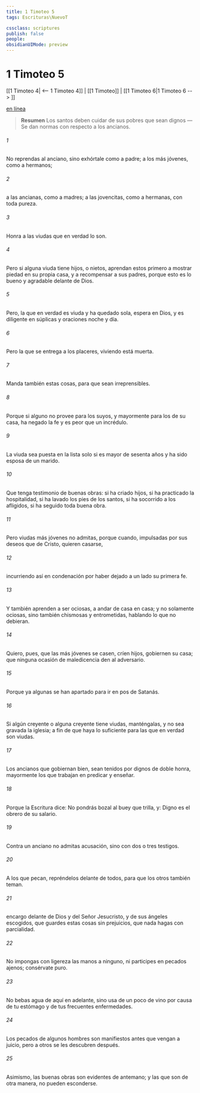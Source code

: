 ```yaml
---
title: 1 Timoteo 5
tags: Escrituras\NuevoT

cssclass: scriptures
publish: false
people:
obsidianUIMode: preview
---
```


# 1 Timoteo 5
[[1 Timoteo 4| <-- 1 Timoteo 4]] | [[1 Timoteo]] | [[1 Timoteo 6|1 Timoteo 6 --> ]]

[en línea](https://churchofjesuschrist.org/study/scriptures/nt/1-tim/5?lang=spa)

> __Resumen__
Los santos deben cuidar de sus pobres que sean dignos — Se dan normas con respecto a los ancianos.

###### 1 
No reprendas al anciano, sino exhórtale como a padre; a los más jóvenes, como a hermanos;

###### 2 
a las ancianas, como a madres; a las jovencitas, como a hermanas, con toda pureza.

###### 3 
Honra a las viudas que en verdad lo son.

###### 4 
Pero si alguna viuda tiene hijos, o nietos, aprendan estos primero a mostrar piedad en su propia casa, y a recompensar a sus padres, porque esto es lo bueno y agradable delante de Dios.

###### 5 
Pero, la que en verdad es viuda y ha quedado sola, espera en Dios, y es diligente en súplicas y oraciones noche y día.

###### 6 
Pero la que se entrega a los placeres, viviendo está muerta.

###### 7 
Manda también estas cosas, para que sean irreprensibles.

###### 8 
Porque si alguno no provee para los suyos, y mayormente para los de su casa, ha negado la fe y es peor que un incrédulo.

###### 9 
La viuda sea puesta en la lista solo si es mayor de sesenta años y ha sido esposa de un  marido.

###### 10 
Que tenga testimonio de buenas obras: si ha criado hijos, si ha practicado la hospitalidad, si ha lavado los pies de los santos, si ha socorrido a los afligidos, si ha seguido toda buena obra.

###### 11 
Pero viudas más jóvenes no admitas, porque cuando, impulsadas por sus deseos que  de Cristo, quieren casarse,

###### 12 
incurriendo así en condenación por haber dejado a un lado su primera fe.

###### 13 
Y también aprenden a ser ociosas, a andar de casa en casa; y no solamente ociosas, sino también chismosas y entrometidas, hablando lo que no debieran.

###### 14 
Quiero, pues, que las más jóvenes se casen, críen hijos, gobiernen su casa; que ninguna ocasión de maledicencia den al adversario.

###### 15 
Porque ya algunas se han apartado para ir en pos de Satanás.

###### 16 
Si algún creyente o alguna creyente tiene viudas, manténgalas, y no sea gravada la iglesia; a fin de que haya lo suficiente para las que en verdad son viudas.

###### 17 
Los ancianos que gobiernan bien, sean tenidos por dignos de doble honra, mayormente los que trabajan en predicar y enseñar.

###### 18 
Porque la Escritura dice: No pondrás bozal al buey que trilla, y: Digno es el obrero de su salario.

###### 19 
Contra un anciano no admitas acusación, sino con dos o tres testigos.

###### 20 
A los que pecan, repréndelos delante de todos, para que los otros también teman.

###### 21 
 encargo delante de Dios y del Señor Jesucristo, y de sus ángeles escogidos, que guardes estas cosas sin prejuicios, que nada hagas con parcialidad.

###### 22 
No impongas con ligereza las manos a ninguno, ni participes en pecados ajenos; consérvate puro.

###### 23 
No bebas agua de aquí en adelante, sino usa de un poco de vino por causa de tu estómago y de tus frecuentes enfermedades.

###### 24 
Los pecados de algunos hombres son manifiestos antes que  vengan a juicio, pero a otros se les descubren después.

###### 25 
Asimismo, las buenas obras son evidentes de antemano; y las que son de otra manera, no pueden esconderse.

